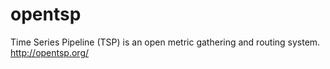 opentsp
=======

Time Series Pipeline (TSP) is an open metric gathering and routing system.  http://opentsp.org/
